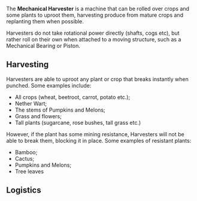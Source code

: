 The **Mechanical Harvester** is a machine that can be rolled over crops and some plants to uproot them, harvesting produce from mature crops and replanting them when possible.

Harvesters do not take rotational power directly (shafts, cogs etc), but rather roll on their own when attached to a moving structure, such as a Mechanical Bearing or Piston.

## Harvesting

Harvesters are able to uproot any plant or crop that breaks instantly when punched. Some examples include:

- All crops (wheat, beetroot, carrot, potato etc.);
- Nether Wart;
- The stems of Pumpkins and Melons;
- Grass and flowers;
- Tall plants (sugarcane, rose bushes, tall grass etc.)

However, if the plant has some mining resistance, Harvesters will not be able to break them, blocking it in place. Some examples of resistant plants:

- Bamboo;
- Cactus;
- Pumpkins and Melons;
- Tree leaves

## Logistics
